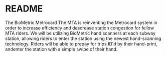 # README
The BioMetric Metrocard
The MTA is reinventing the Metrocard system in order to increase efficiency and descrease station congestion for fellow MTA riders. We will be utilizing BioMetric hand scanners at each subway station, allowing riders to enter the station using the newest hand-scanning technology.
Riders will be able to prepay for trips ID'd by their hand-print, andenter the station with a simple swipe of their hand. 
